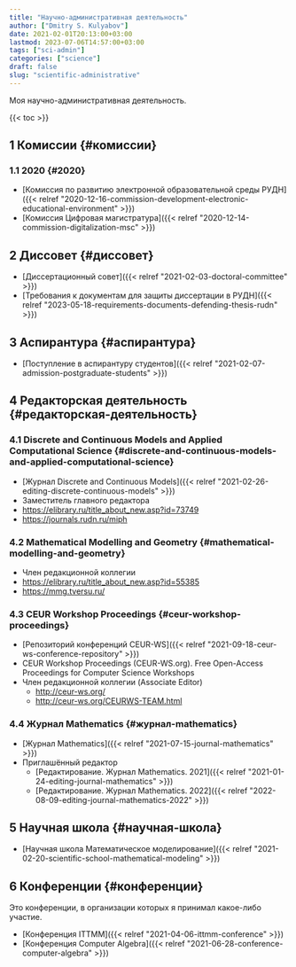 ```yaml
---
title: "Научно-административная деятельность"
author: ["Dmitry S. Kulyabov"]
date: 2021-02-01T20:13:00+03:00
lastmod: 2023-07-06T14:57:00+03:00
tags: ["sci-admin"]
categories: ["science"]
draft: false
slug: "scientific-administrative"
---
```


Моя научно-административная деятельность.

<!--more-->

{{< toc >}}


## <span class="section-num">1</span> Комиссии {#комиссии}


### <span class="section-num">1.1</span> 2020 {#2020}

-   [Комиссия по развитию электронной образовательной среды РУДН]({{< relref "2020-12-16-commission-development-electronic-educational-environment" >}})
-   [Комиссия Цифровая магистратура]({{< relref "2020-12-14-commission-digitalization-msc" >}})


## <span class="section-num">2</span> Диссовет {#диссовет}

-   [Диссертационный совет]({{< relref "2021-02-03-doctoral-committee" >}})
-   [Требования к документам для защиты диссертации в РУДН]({{< relref "2023-05-18-requirements-documents-defending-thesis-rudn" >}})


## <span class="section-num">3</span> Аспирантура {#аспирантура}

-   [Поступление в аспирантуру студентов]({{< relref "2021-02-07-admission-postgraduate-students" >}})


## <span class="section-num">4</span> Редакторская деятельность {#редакторская-деятельность}


### <span class="section-num">4.1</span> Discrete and Continuous Models and Applied Computational Science {#discrete-and-continuous-models-and-applied-computational-science}

-   [Журнал Discrete and Continuous Models]({{< relref "2021-02-26-editing-discrete-continuous-models" >}})
-   Заместитель главного редактора
-   <https://elibrary.ru/title_about_new.asp?id=73749>
-   <https://journals.rudn.ru/miph>


### <span class="section-num">4.2</span> Mathematical Modelling and Geometry {#mathematical-modelling-and-geometry}

-   Член редакционной коллегии
-   <https://elibrary.ru/title_about_new.asp?id=55385>
-   <https://mmg.tversu.ru/>


### <span class="section-num">4.3</span> CEUR Workshop Proceedings {#ceur-workshop-proceedings}

-   [Репозиторий конференций CEUR-WS]({{< relref "2021-09-18-ceur-ws-conference-repository" >}})
-   CEUR Workshop Proceedings (CEUR-WS.org). Free Open-Access Proceedings for Computer Science Workshops
-   Член редакционной коллегии (Associate Editor)
    -   <http://ceur-ws.org/>
    -   <http://ceur-ws.org/CEURWS-TEAM.html>


### <span class="section-num">4.4</span> Журнал Mathematics {#журнал-mathematics}

-   [Журнал Mathematics]({{< relref "2021-07-15-journal-mathematics" >}})
-   Приглашённый редактор
    -   [Редактирование. Журнал Mathematics. 2021]({{< relref "2021-01-24-editing-journal-mathematics" >}})
    -   [Редактирование. Журнал Mathematics. 2022]({{< relref "2022-08-09-editing-journal-mathematics-2022" >}})


## <span class="section-num">5</span> Научная школа {#научная-школа}

-   [Научная школа Математическое моделирование]({{< relref "2021-02-20-scientific-school-mathematical-modeling" >}})


## <span class="section-num">6</span> Конференции {#конференции}

Это конференции, в организации которых я принимал какое-либо участие.

-   [Конференция ITTMM]({{< relref "2021-04-06-ittmm-conference" >}})
-   [Конференция Computer Algebra]({{< relref "2021-06-28-conference-computer-algebra" >}})
